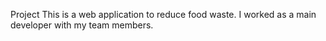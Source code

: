 Project
This is a web application to reduce food waste. I worked as a main developer with my team members.
